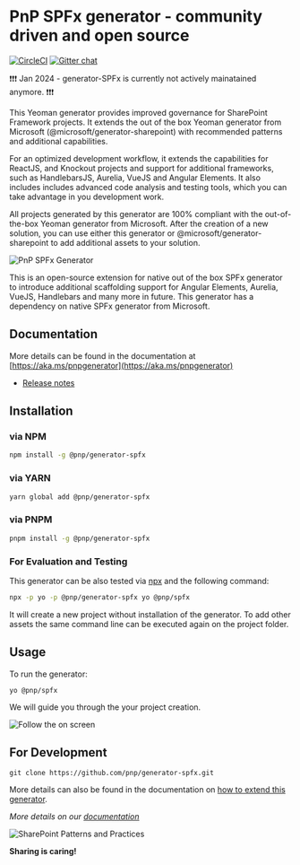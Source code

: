 # PnP SPFx generator - community driven and open source

[![CircleCI](https://circleci.com/gh/pnp/generator-spfx.svg?style=shield)](https://circleci.com/gh/pnp/generator-spfx) [![Gitter chat](https://badges.gitter.im/gitterHQ/gitter.png)](https://gitter.im/generator-spfx/generator)

❗️❗️❗️ Jan 2024 - generator-SPFx is currently not actively mainatained anymore. ❗️❗️❗️

This Yeoman generator provides improved governance for SharePoint Framework projects. It extends the out of the box Yeoman generator from Microsoft (@microsoft/generator-sharepoint) with recommended patterns and additional capabilities.
 
For an optimized development workflow, it extends the capabilities for ReactJS, and Knockout projects and support for additional frameworks, such as HandlebarsJS, Aurelia, VueJS and Angular Elements. It also includes includes advanced code analysis and testing tools, which you can take advantage in you development work.
 
All projects generated by this generator are 100% compliant with the out-of-the-box Yeoman generator from Microsoft. After the creation of a new solution, you can use either this generator or @microsoft/generator-sharepoint to add additional assets to your solution.

![PnP SPFx Generator](https://pnp.github.io/generator-spfx/assets/pnpspfx-title.png)

This is an open-source extension for native out of the box SPFx generator to introduce additional scaffolding support for Angular Elements, Aurelia, VueJS, Handlebars  and many more in future. This generator has a dependency on native SPFx generator from Microsoft.

## Documentation

More details can be found in the documentation at [https://aka.ms/pnpgenerator](https://aka.ms/pnpgenerator)

- [Release notes](https://pnp.github.io/generator-spfx/release-notes/)

## Installation

### via NPM

```sh
npm install -g @pnp/generator-spfx
```

### via YARN

```sh
yarn global add @pnp/generator-spfx
```

### via PNPM

```sh
pnpm install -g @pnp/generator-spfx
```

### For Evaluation and Testing

This generator can be also tested via [npx](https://medium.com/@maybekatz/introducing-npx-an-npm-package-runner-55f7d4bd282b) and the following command:

```sh
npx -p yo -p @pnp/generator-spfx yo @pnp/spfx
```

It will create a new project without installation of the generator. To add other assets the same command line can be executed again on the project folder.

## Usage

To run the generator:

```
yo @pnp/spfx
```

We will guide you through the your project creation.

![Follow the  on screen](https://pnp.github.io/generator-spfx/assets/yo-running.png)

## For Development

```
git clone https://github.com/pnp/generator-spfx.git
```

More details can also be found in the documentation on [how to extend this generator](https://pnp.github.io/generator-spfx/compose/).

*More details on our [documentation](https://pnp.github.io/generator-spfx/)*

![SharePoint Patterns and Practices](https://devoffice.blob.core.windows.net/media/Default/PnP/pnplogoblue.png)

**Sharing is caring!**



